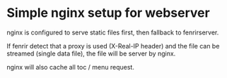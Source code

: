 # Simple nginx setup for webserver

nginx is configured to serve static files first, then fallback to fenrirserver.

If fenrir detect that a proxy is used (X-Real-IP header) and the file can be streamed (single data file), the file will be server by nginx.

nginx will also cache all toc / menu request.

